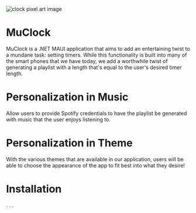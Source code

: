 ![clock pixel art image](https://images-wixmp-ed30a86b8c4ca887773594c2.wixmp.com/f/da3509d1-6b29-4107-83fa-e97520c8918c/dcnljfk-388dd017-e955-4be9-b36f-a257758a22dc.gif?token=eyJ0eXAiOiJKV1QiLCJhbGciOiJIUzI1NiJ9.eyJzdWIiOiJ1cm46YXBwOjdlMGQxODg5ODIyNjQzNzNhNWYwZDQxNWVhMGQyNmUwIiwiaXNzIjoidXJuOmFwcDo3ZTBkMTg4OTgyMjY0MzczYTVmMGQ0MTVlYTBkMjZlMCIsIm9iaiI6W1t7InBhdGgiOiJcL2ZcL2RhMzUwOWQxLTZiMjktNDEwNy04M2ZhLWU5NzUyMGM4OTE4Y1wvZGNubGpmay0zODhkZDAxNy1lOTU1LTRiZTktYjM2Zi1hMjU3NzU4YTIyZGMuZ2lmIn1dXSwiYXVkIjpbInVybjpzZXJ2aWNlOmZpbGUuZG93bmxvYWQiXX0.YHMio9tCncGBAo258gUypVOz88kZqjYphVFO5LZYi64)
# MuClock
MuClock is a .NET MAUI application that aims to add an entertaining twist to a mundane task: setting timers. While this functionality is built into many of the smart phones that we have today, we add a worthwhile twist of generating a playlist with a length that's equal to the user's desired timer length.

# Personalization in Music
Allow users to provide Spotify credentials to have the playlist be generated with music that the user enjoys listening to.

# Personalization in Theme
With the various themes that are available in our application, users will be able to choose the appearance of the app to fit best into what they desire!

# Installation
. . .
